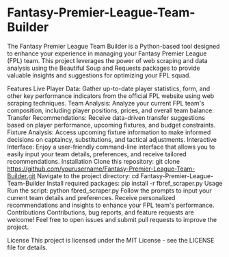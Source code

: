 # Fantasy-Premier-League-Team-Builder

The Fantasy Premier League Team Builder is a Python-based tool designed to enhance your experience in managing your Fantasy Premier League (FPL) team. This project leverages the power of web scraping and data analysis using the Beautiful Soup and Requests packages to provide valuable insights and suggestions for optimizing your FPL squad.

Features
Live Player Data: Gather up-to-date player statistics, form, and other key performance indicators from the official FPL website using web scraping techniques.
Team Analysis: Analyze your current FPL team's composition, including player positions, prices, and overall team balance.
Transfer Recommendations: Receive data-driven transfer suggestions based on player performance, upcoming fixtures, and budget constraints.
Fixture Analysis: Access upcoming fixture information to make informed decisions on captaincy, substitutions, and tactical adjustments.
Interactive Interface: Enjoy a user-friendly command-line interface that allows you to easily input your team details, preferences, and receive tailored recommendations.
Installation
Clone this repository: git clone https://github.com/yourusername/Fantasy-Premier-League-Team-Builder.git
Navigate to the project directory: cd Fantasy-Premier-League-Team-Builder
Install required packages: pip install -r fbref_scraper.py
Usage
Run the script: python fbred_scraper.py
Follow the prompts to input your current team details and preferences.
Receive personalized recommendations and insights to enhance your FPL team's performance.
Contributions
Contributions, bug reports, and feature requests are welcome! Feel free to open issues and submit pull requests to improve the project.

License
This project is licensed under the MIT License - see the LICENSE file for details.

